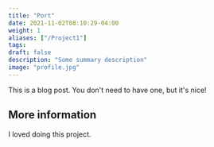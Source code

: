 ```yaml
---
title: "Port"
date: 2021-11-02T08:10:29-04:00
weight: 1
aliases: ["/Project1"]
tags:
draft: false
description: "Some summary description"
image: "profile.jpg"
---
```


This is a blog post. You don't need to have one, but it's nice!

## More information

I loved doing this project.

